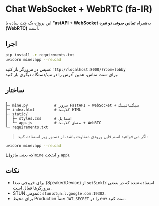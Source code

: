 # Chat WebSocket + WebRTC (fa-IR)

این پروژه یک چت ساده با **FastAPI + WebSocket** به‌همراه **تماس صوتی دو نفره (WebRTC)** است.

## اجرا
```bash
pip install -r requirements.txt
uvicorn mine:app --reload
```
سپس در مرورگر باز کنید: `http://localhost:8000/?room=lobby`  
برای تست تماس، همین آدرس را در تب/دستگاه دیگری باز کنید.

## ساختار
```
.
├─ mine.py            # سرور FastAPI + WebSocket + سیگنالینگ
├─ index.html         # کلاینت HTML
├─ static/
│  ├─ styles.css      # استایل
│  └─ app.js          # منطق کلاینت + WebRTC
└─ requirements.txt
```

> اگر می‌خواهید اسم فایل ورودی متفاوت باشد، از دستور زیر استفاده کنید:
```bash
uvicorn mine:app --reload
```
(که یعنی ماژول `mine` و آبجکت `app`).

## نکات
- برای خروجی صدا (Speaker/Device) از `setSinkId` استفاده شده که در بعضی مرورگرها فعال است.
- STUN عمومی: `stun:stun.l.google.com:19302`.
- برای محیط Production حتماً `JWT_SECRET` را در env ست کنید.
